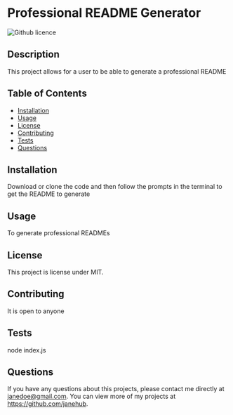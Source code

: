 # Professional README Generator
  ![Github licence](http://img.shields.io/badge/license-MIT-blue.svg)
  
  ## Description 
  This project allows for a user to be able to generate a professional README

  ## Table of Contents
  * [Installation](#installation)
  * [Usage](#usage)
  * [License](render)
  * [Contributing](#contributing)
  * [Tests](#tests)
  * [Questions](#questions)
  
  ## Installation 
  Download or clone the code and then follow the prompts in the terminal to get the README to generate

  ## Usage 
  To generate professional READMEs

  ## License
  This project is license under MIT.

  ## Contributing 
  It is open to anyone

  ## Tests
  node index.js

  ## Questions
  If you have any questions about this projects, please contact me directly at janedoe@gmail.com. You can view more of my projects at https://github.com/janehub.
